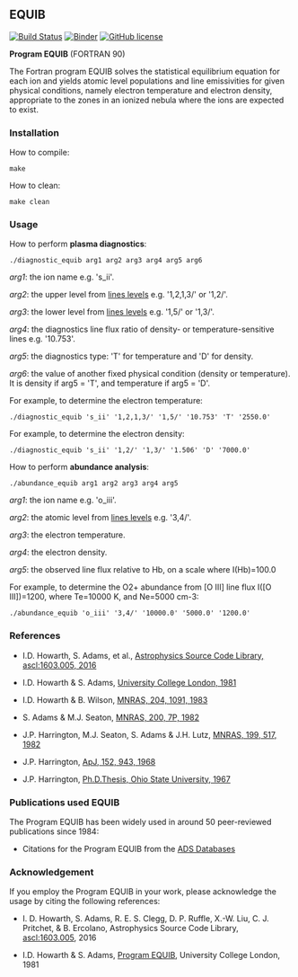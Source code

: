 ## EQUIB
[![Build Status](https://travis-ci.org/equib/EQUIB.svg?branch=master)](https://travis-ci.org/equib/EQUIB)
[![Binder](http://mybinder.org/badge.svg)](http://mybinder.org/repo/equib/equib)
[![GitHub license](https://img.shields.io/aur/license/yaourt.svg)](https://github.com/equib/EQUIB/blob/master/LICENSE)

**Program EQUIB**  (FORTRAN 90)

The Fortran program EQUIB solves the statistical equilibrium equation for each ion and yields atomic level populations and line emissivities for given physical conditions, namely electron temperature and electron density, appropriate to the zones in an ionized nebula where the ions are expected to exist.

### Installation

How to compile:

    make

How to clean:

    make clean

### Usage

How to perform **plasma diagnostics**:

    ./diagnostic_equib arg1 arg2 arg3 arg4 arg5 arg6

*arg1*: the ion name e.g. 's_ii'.

*arg2*: the upper level from [lines levels](https://github.com/equib/EQUIB/blob/master/docs/lineslevels.readme) e.g. '1,2,1,3/' or '1,2/'.

*arg3*: the lower level from [lines levels](https://github.com/equib/EQUIB/blob/master/docs/lineslevels.readme) e.g. '1,5/' or '1,3/'.

*arg4*: the diagnostics line flux ratio of density- or temperature-sensitive lines e.g. '10.753'.

*arg5*: the diagnostics type: 'T' for temperature and 'D' for density.

*arg6*: the value of another fixed physical condition (density or temperature). It is density if arg5 = 'T', and temperature if arg5 = 'D'.

For example, to determine the electron temperature:

    ./diagnostic_equib 's_ii' '1,2,1,3/' '1,5/' '10.753' 'T' '2550.0'

For example, to determine the electron density:

    ./diagnostic_equib 's_ii' '1,2/' '1,3/' '1.506' 'D' '7000.0'

How to perform **abundance analysis**:

    ./abundance_equib arg1 arg2 arg3 arg4 arg5

*arg1*: the ion name e.g. 'o_iii'.

*arg2*: the atomic level from [lines levels](https://github.com/equib/EQUIB/blob/master/docs/lineslevels.readme) e.g. '3,4/'.

*arg3*: the electron temperature.

*arg4*: the electron density.

*arg5*: the observed line flux relative to Hb, on a scale where I(Hb)=100.0

For example, to determine the O2+ abundance from [O III] line flux I([O III])=1200, where Te=10000 K, and Ne=5000 cm-3:

    ./abundance_equib 'o_iii' '3,4/' '10000.0' '5000.0' '1200.0'

### References

* I.D. Howarth, S. Adams, et al., [Astrophysics Source Code Library, ascl:1603.005, 2016](http://adsabs.harvard.edu/abs/2016ascl.soft03005H)

* I.D. Howarth & S. Adams, [University College London, 1981](http://adsabs.harvard.edu/abs/1981ucl..rept.....H)

* I.D. Howarth & B. Wilson, [MNRAS, 204, 1091, 1983](http://adsabs.harvard.edu/abs/1983MNRAS.204.1091H)

* S. Adams & M.J. Seaton, [MNRAS, 200, 7P, 1982](http://adsabs.harvard.edu/abs/1982MNRAS.200P...7A)

* J.P. Harrington, M.J. Seaton, S. Adams & J.H. Lutz, [MNRAS, 199, 517, 1982](http://adsabs.harvard.edu/abs/1982MNRAS.199..517H)

* J.P. Harrington, [ApJ, 152, 943, 1968](http://adsabs.harvard.edu/abs/1968ApJ...152..943H)

* J.P. Harrington, [Ph.D.Thesis, Ohio State University, 1967](http://adsabs.harvard.edu/abs/1967PhDT.........6H)

### Publications used EQUIB

The Program EQUIB has been widely used in around 50 peer-reviewed publications since 1984: 

* Citations for the Program EQUIB from the [ADS Databases](http://adsabs.harvard.edu/cgi-bin/nph-ref_query?bibcode=1981ucl..rept.....H&amp;refs=CITATIONS)

### Acknowledgement

If you employ the Program EQUIB in your work, please acknowledge the usage by citing the following references:
	
* I. D. Howarth, S. Adams, R. E. S. Clegg, D. P. Ruffle, X.-W. Liu, C. J. Pritchet, & B. Ercolano, Astrophysics Source Code Library,  [ascl:1603.005](http://adsabs.harvard.edu/abs/2016ascl.soft03005H), 2016

* I.D. Howarth & S. Adams, [Program EQUIB](http://adsabs.harvard.edu/abs/1981ucl..rept.....H), University College London, 1981
